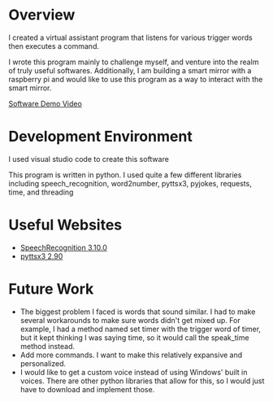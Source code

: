 # Overview

I created a virtual assistant program that listens for various trigger words then executes a command.

I wrote this program mainly to challenge myself, and venture into the realm of truly useful softwares.
Additionally, I am building a smart mirror with a raspberry pi and would like to use this program as a 
way to interact with the smart mirror.


[Software Demo Video](https://youtu.be/OSh6a7sGPbg)

# Development Environment

I used visual studio code to create this software

This program is written in python. I used quite a few different libraries including speech_recognition, 
word2number, pyttsx3, pyjokes, requests, time, and threading


# Useful Websites

- [SpeechRecognition 3.10.0](https://pypi.org/project/SpeechRecognition/)
- [pyttsx3 2.90](https://pypi.org/project/pyttsx3/)

# Future Work

- The biggest problem I faced is words that sound similar. I had to make several workarounds to make sure words didn't get mixed up.
  For example, I had a method named set timer with the trigger word of timer, but it kept thinking I was saying time, so it would call the speak_time method instead.
- Add more commands. I want to make this relatively expansive and personalized.
- I would like to get a custom voice instead of using Windows' built in voices. There are other python libraries that allow for this, so I would just have to download and 
  implement those.